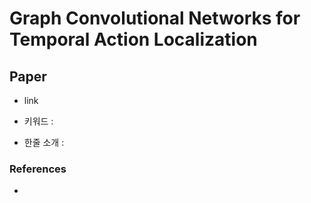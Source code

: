﻿# Graph Convolutional Networks for Temporal Action Localization

## Paper

- link

- 키워드 : 

- 한줄 소개 : 

### References

- 
